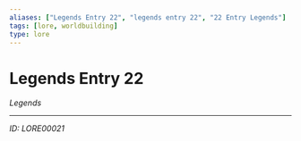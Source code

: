 ```yaml
---
aliases: ["Legends Entry 22", "legends entry 22", "22 Entry Legends"]
tags: [lore, worldbuilding]
type: lore
---
```


# Legends Entry 22

*Legends*

---
*ID: LORE00021*